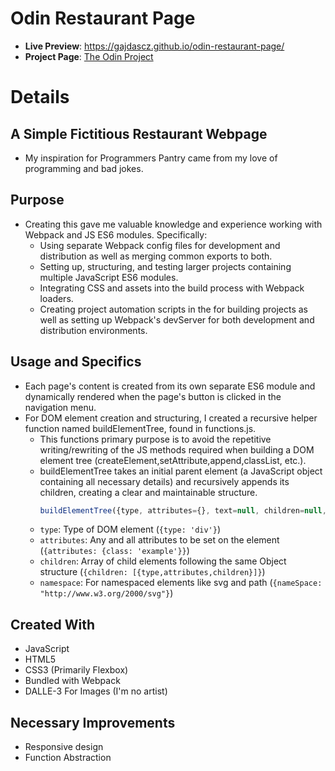# Odin Restaurant Page
- **Live Preview**: https://gajdascz.github.io/odin-restaurant-page/
- **Project Page**: [The Odin Project](https://www.theodinproject.com/lessons/node-path-javascript-restaurant-page)

# Details
## A Simple Fictitious Restaurant Webpage
* My inspiration for Programmers Pantry came from my love of programming and bad jokes.

## Purpose
* Creating this gave me valuable knowledge and experience working with Webpack and JS ES6 modules. Specifically:
  - Using separate Webpack config files for development and distribution as well as merging common exports to both.  
  - Setting up, structuring, and testing larger projects containing multiple JavaScript ES6 modules.
  -  Integrating CSS and assets into the build process with Webpack loaders.
  - Creating project automation scripts in the for building projects as well as setting up Webpack's devServer for both development and distribution environments.

## Usage and Specifics
* Each page's content is created from its own separate ES6 module and dynamically rendered when the page's button is clicked in the navigation menu.
* For DOM element creation and structuring, I created a recursive helper function named buildElementTree, found in functions.js.
  - This functions primary purpose is to avoid the repetitive writing/rewriting of the JS methods required when building a DOM element tree (createElement,setAttribute,append,classList, etc.).
  - buildElementTree takes an initial parent element (a JavaScript object containing all necessary details) and recursively appends its children, creating a clear and maintainable structure.
    ```JavaScript 
    buildElementTree({type, attributes={}, text=null, children=null, nameSpace=null})
    ```
  - `type`: Type of DOM element (`{type: 'div'}`)
  - `attributes`: Any and all attributes to be set on the element (`{attributes: {class: 'example'}}`)
  - `children`: Array of child elements following the same Object structure (`{children: [{type,attributes,children}]}`)
  - `namespace`: For namespaced elements like svg and path (`{nameSpace: "http://www.w3.org/2000/svg"}`) 

## Created With
* JavaScript
* HTML5
* CSS3 (Primarily Flexbox)
* Bundled with Webpack
* DALLE-3 For Images (I'm no artist)

## Necessary Improvements
* Responsive design
* Function Abstraction
